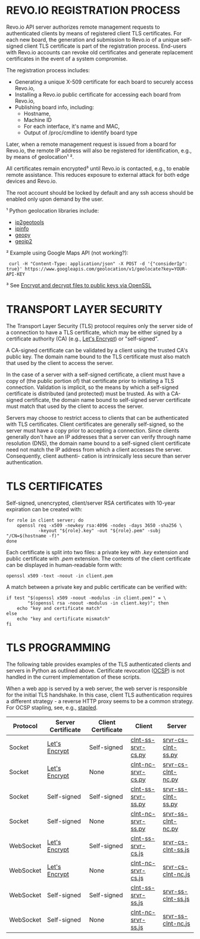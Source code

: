 # REVO.IO REGISTRATION PROCESS
Revo.io API server authorizes remote management requests to
authenticated clients by means of registered client TLS certificates.
For each new board, the generation and submission to Revo.io of a
unique self-signed client TLS certificate is part of the registration
process. End-users with Revo.io accounts can revoke old certificates
and generate replacement certificates in the event of a system
compromise.

The registration process includes:
* Generating a unique X-509 certificate for each board to securely
  access Revo.io,
* Installing a Revo.io public certificate for accessing
  each board from Revo.io,
* Publishing board info, including:
  - Hostname,
  - Machine ID
  - For each interface, it's name and  MAC,
  - Output of /proc/cmdline to identify board type

Later, when a remote management request is issued from a board for
Revo.io, the remote IP address will also be registered for
identification, e.g., by means of geolocation¹ ².

All certificates remain encrypted³ until Revo.io is contacted, e.g.,
to enable remote assistance. This reduces exposure to external attack
for both edge devices and Revo.io.

The root account should be locked by default and any ssh access should
be enabled only upon demand by the user.

¹ Python geolocation libraries include:
* [ip2geotools](https://github.com/tomas-net/ip2geotools)
* [ipinfo](https://github.com/ipinfo/python)
* [geopy](https://github.com/geopy/geopy)
* [geoip2](https://github.com/maxmind/GeoIP2-python)

² Example using Google Maps API (not working?):
```shell
 curl -H "Content-Type: application/json" -X POST -d '{"considerIp": true}' https://www.googleapis.com/geolocation/v1/geolocate?key=YOUR-API-KEY
```

³ See [Encrypt and decrypt files to public keys via OpenSSL](https://raymii.org/s/tutorials/Encrypt_and_decrypt_files_to_public_keys_via_the_OpenSSL_Command_Line.html)

# TRANSPORT LAYER SECURITY
The Transport Layer Security (TLS) protocol requires only the
server side of a connection to have a TLS certificate, which
may be either signed by a certificate authority (CA) (e.g., [Let's
Encrypt](https://letsencrypt.org)) or "self-signed".

A CA-signed certificate can be validated by a client using the
trusted CA's public key. The domain name bound to the TLS
certificate must also match that used by the client to access the
server.

In the case of a server with a self-signed certificate, a client must
have a copy of (the public portion of) that certificate prior to
initiating a TLS connection. Validation is implicit, so the means by
which a self-signed certificate is distributed (and protected) must be
trusted. As with a CA-signed certificate, the domain name bound to
self-signed server certificate must match that used by the client to
access the server.

Servers may choose to restrict access to clients that can be
authenticated with TLS certificates. Client certificates are generally
self-signed, so the server must have a copy prior to accepting a
connection. Since clients generally don't have an IP addresses that a
server can verify through name resolution (DNS), the domain name bound
to a self-signed client certificate need not match the IP address from
which a client accesses the server. Consequently, client authenti-
cation is intrinsically less secure than server authentication.

# TLS CERTIFICATES
Self-signed, unencrypted, client/server RSA certificates with 10-year
expiration can be created with:

```
for role in client server; do
    openssl req -x509 -newkey rsa:4096 -nodes -days 3650 -sha256 \
            -keyout "${role}.key" -out "${role}.pem" -subj "/CN=$(hostname -f)"
done
```

Each certificate is split into two files: a private key with _.key_
extension and public certificate with _.pem_ extension. The contents
of the client certificate can be displayed in human-readable form
with:

```
openssl x509 -text -noout -in client.pem
```

A match between a private key and public certificate can be verified with:

```
if test "$(openssl x509 -noout -modulus -in client.pem)" = \
        "$(openssl rsa -noout -modulus -in client.key)"; then
    echo "key and certificate match"
else
    echo "key and certificate mismatch"
fi
```


# TLS PROGRAMMING
The following table provides examples of the TLS authenticated clients
and servers in Python as outlined above. Certificate revocation
([OCSP](https://en.wikipedia.org/wiki/Online_Certificate_Status_Protocol))
is not handled in the current implementation of these scripts.

When a web app is served by a web server, the web server is
responsible for the initial TLS handshake. In this case, client TLS
authentication requires a different strategy - a reverse
HTTP proxy seems to be a common strategy. For OCSP stapling, see,
e.g., [stapled](https://github.com/greenhost/stapled).

| Protocol  | Server Certificate                       | Client Certificate | Client | Server |
|-----------|------------------------------------------|--------------------|--------|--------|
| Socket    | [Let's Encrypt](https://letsencrypt.org) | Self-signed | [clnt-ss-srvr-cs.py](https://github.com/revolution-robotics/roadrunner-debian/blob/debian_buster_rr01/revo/registration/python/clnt-ss-srvr-cs.py)        | [srvr-cs-clnt-ss.py](https://github.com/revolution-robotics/roadrunner-debian/blob/debian_buster_rr01/revo/registration/python/srvr-cs-clnt-ss.py)
| Socket    | [Let's Encrypt](https://letsencrypt.org) | None               | [clnt-nc-srvr-cs.py](https://github.com/revolution-robotics/roadrunner-debian/blob/debian_buster_rr01/revo/registration/python/clnt-nc-srvr-cs.py)       | [srvr-cs-clnt-nc.py](https://github.com/revolution-robotics/roadrunner-debian/blob/debian_buster_rr01/revo/registration/python/srvr-cs-clnt-nc.py)
| Socket    | Self-signed                              | Self-signed        | [clnt-ss-srvr-ss.py](https://github.com/revolution-robotics/roadrunner-debian/blob/debian_buster_rr01/revo/registration/python/clnt-ss-srvr-ss.py)       | [srvr-ss-clnt-ss.py](https://github.com/revolution-robotics/roadrunner-debian/blob/debian_buster_rr01/revo/registration/python/srvr-ss-clnt-ss.py)
| Socket    | Self-signed                              | None               | [clnt-nc-srvr-ss.py](https://github.com/revolution-robotics/roadrunner-debian/blob/debian_buster_rr01/revo/registration/python/clnt-nc-srvr-ss.py)       | [srvr-ss-clnt-nc.py](https://github.com/revolution-robotics/roadrunner-debian/blob/debian_buster_rr01/revo/registration/python/srvr-ss-clnt-nc.py)
| WebSocket    | [Let's Encrypt](https://letsencrypt.org) | Self-signed | [clnt-ss-srvr-cs.js](https://github.com/revolution-robotics/roadrunner-debian/blob/debian_buster_rr01/revo/registration/javascript/ws/clnt-ss-srvr-cs.js)        | [srvr-cs-clnt-ss.js](https://github.com/revolution-robotics/roadrunner-debian/blob/debian_buster_rr01/revo/registration/javascript/ws/srvr-cs-clnt-ss.js)
| WebSocket    | [Let's Encrypt](https://letsencrypt.org) | None               | [clnt-nc-srvr-cs.js](https://github.com/revolution-robotics/roadrunner-debian/blob/debian_buster_rr01/revo/registration/javascript/ws/clnt-nc-srvr-cs.js)       | [srvr-cs-clnt-nc.js](https://github.com/revolution-robotics/roadrunner-debian/blob/debian_buster_rr01/revo/registration/javascript/ws/srvr-cs-clnt-nc.js)
| WebSocket    | Self-signed                              | Self-signed        | [clnt-ss-srvr-ss.js](https://github.com/revolution-robotics/roadrunner-debian/blob/debian_buster_rr01/revo/registration/javascript/ws/clnt-ss-srvr-ss.js)       | [srvr-ss-clnt-ss.js](https://github.com/revolution-robotics/roadrunner-debian/blob/debian_buster_rr01/revo/registration/javascript/ws/srvr-ss-clnt-ss.js)
| WebSocket    | Self-signed                              | None               | [clnt-nc-srvr-ss.js](https://github.com/revolution-robotics/roadrunner-debian/blob/debian_buster_rr01/revo/registration/javascript/ws/clnt-nc-srvr-ss.js)       | [srvr-ss-clnt-nc.js](https://github.com/revolution-robotics/roadrunner-debian/blob/debian_buster_rr01/revo/registration/javascript/ws/srvr-ss-clnt-nc.js)
